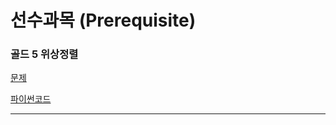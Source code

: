 # 선수과목 (Prerequisite)
### 골드 5 위상정렬
[문제](https://www.acmicpc.net/problem/14567)

[파이썬코드](14567.py)

---